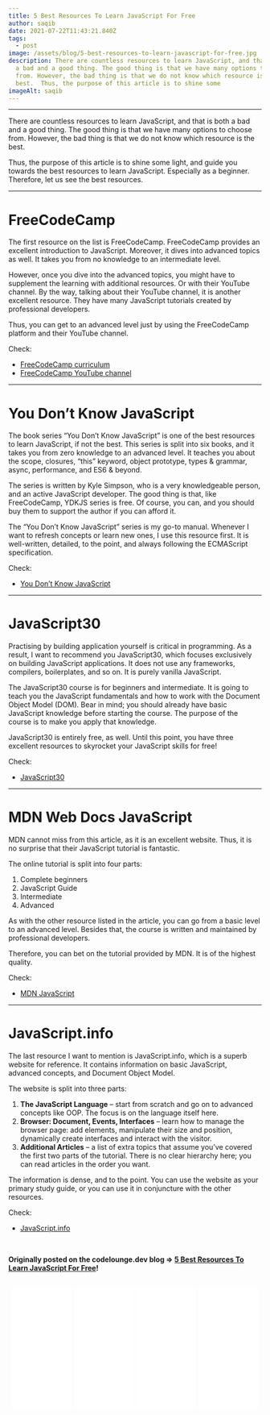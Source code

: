 ```yaml
---
title: 5 Best Resources To Learn JavaScript For Free
author: saqib
date: 2021-07-22T11:43:21.840Z
tags:
  - post
image: /assets/blog/5-best-resources-to-learn-javascript-for-free.jpg
description: There are countless resources to learn JavaScript, and that is both
  a bad and a good thing. The good thing is that we have many options to choose
  from. However, the bad thing is that we do not know which resource is the
  best.  Thus, the purpose of this article is to shine some
imageAlt: saqib
---
```

<!--StartFragment-->

- - -

There are countless resources to learn JavaScript, and that is both a bad and a good thing. The good thing is that we have many options to choose from. However, the bad thing is that we do not know which resource is the best.

Thus, the purpose of this article is to shine some light, and guide you towards the best resources to learn JavaScript. Especially as a beginner. Therefore, let us see the best resources.

- - -

# [](https://dev.to/codeloungedev/5-best-resources-to-learn-javascript-for-free-n53#freecodecamp)FreeCodeCamp

The first resource on the list is FreeCodeCamp. FreeCodeCamp provides an excellent introduction to JavaScript. Moreover, it dives into advanced topics as well. It takes you from no knowledge to an intermediate level.

However, once you dive into the advanced topics, you might have to supplement the learning with additional resources. Or with their YouTube channel. By the way, talking about their YouTube channel, it is another excellent resource. They have many JavaScript tutorials created by professional developers.

Thus, you can get to an advanced level just by using the FreeCodeCamp platform and their YouTube channel.

Check:

* [FreeCodeCamp curriculum](https://www.freecodecamp.org/learn/)
* [FreeCodeCamp YouTube channel](https://www.youtube.com/channel/UC8butISFwT-Wl7EV0hUK0BQ)

- - -

# [](https://dev.to/codeloungedev/5-best-resources-to-learn-javascript-for-free-n53#you-dont-know-javascript)You Don’t Know JavaScript

The book series “You Don’t Know JavaScript” is one of the best resources to learn JavaScript, if not the best. This series is split into six books, and it takes you from zero knowledge to an advanced level. It teaches you about the scope, closures, “this” keyword, object prototype, types & grammar, async, performance, and ES6 & beyond.

The series is written by Kyle Simpson, who is a very knowledgeable person, and an active JavaScript developer. The good thing is that, like FreeCodeCamp, YDKJS series is free. Of course, you can, and you should buy them to support the author if you can afford it.

The “You Don’t Know JavaScript” series is my go-to manual. Whenever I want to refresh concepts or learn new ones, I use this resource first. It is well-written, detailed, to the point, and always following the ECMAScript specification.

Check:

* [You Don’t Know JavaScript](https://github.com/getify/You-Dont-Know-JS)

- - -

# [](https://dev.to/codeloungedev/5-best-resources-to-learn-javascript-for-free-n53#javascript30)JavaScript30

Practising by building application yourself is critical in programming. As a result, I want to recommend you JavaScript30, which focuses exclusively on building JavaScript applications. It does not use any frameworks, compilers, boilerplates, and so on. It is purely vanilla JavaScript.

The JavaScript30 course is for beginners and intermediate. It is going to teach you the JavaScript fundamentals and how to work with the Document Object Model (DOM). Bear in mind; you should already have basic JavaScript knowledge before starting the course. The purpose of the course is to make you apply that knowledge.

JavaScript30 is entirely free, as well. Until this point, you have three excellent resources to skyrocket your JavaScript skills for free!

Check:

* [JavaScript30](https://javascript30.com/)

- - -

# [](https://dev.to/codeloungedev/5-best-resources-to-learn-javascript-for-free-n53#mdn-web-docs-javascript)MDN Web Docs JavaScript

MDN cannot miss from this article, as it is an excellent website. Thus, it is no surprise that their JavaScript tutorial is fantastic.

The online tutorial is split into four parts:

1. Complete beginners
2. JavaScript Guide
3. Intermediate
4. Advanced

As with the other resource listed in the article, you can go from a basic level to an advanced level. Besides that, the course is written and maintained by professional developers.

Therefore, you can bet on the tutorial provided by MDN. It is of the highest quality.

Check:

* [MDN JavaScript](https://developer.mozilla.org/en-US/docs/Web/JavaScript)

- - -

# [](https://dev.to/codeloungedev/5-best-resources-to-learn-javascript-for-free-n53#javascriptinfo)JavaScript.info

The last resource I want to mention is JavaScript.info, which is a superb website for reference. It contains information on basic JavaScript, advanced concepts, and Document Object Model.

The website is split into three parts:

1. **The JavaScript Language** – start from scratch and go on to advanced concepts like OOP. The focus is on the language itself here.
2. **Browser: Document, Events, Interfaces** – learn how to manage the browser page: add elements, manipulate their size and position, dynamically create interfaces and interact with the visitor.
3. **Additional Articles** – a list of extra topics that assume you’ve covered the first two parts of the tutorial. There is no clear hierarchy here; you can read articles in the order you want.

The information is dense, and to the point. You can use the website as your primary study guide, or you can use it in conjuncture with the other resources.

Check:

* [JavaScript.info](http://javascript.info/)



<!--EndFragment-->



<br/>

<p>

**Originally posted on the codelounge.dev blog => [5 Best Resources To Learn JavaScript For Free](https://codelounge.dev/5-best-resources-to-learn-javascript-for-free)!**

</p>



<br/>

<center>

<iframe style="width:120px;height:240px;" marginwidth="0" marginheight="0" scrolling="no" frameborder="0" src="//ws-in.amazon-adsystem.com/widgets/q?ServiceVersion=20070822&OneJS=1&Operation=GetAdHtml&MarketPlace=IN&source=ss&ref=as_ss_li_til&ad_type=product_link&tracking_id=saqib0ad-21&language=en_IN&marketplace=amazon&region=IN&placement=1593279507&asins=1593279507&linkId=c5eeec5822ff41e8a83f5d60ffefb9c6&show_border=true&link_opens_in_new_window=false"></iframe>



<iframe style="width:120px;height:240px;" marginwidth="0" marginheight="0" scrolling="no" frameborder="0" src="//ws-in.amazon-adsystem.com/widgets/q?ServiceVersion=20070822&OneJS=1&Operation=GetAdHtml&MarketPlace=IN&source=ss&ref=as_ss_li_til&ad_type=product_link&tracking_id=saqib0ad-21&language=en_IN&marketplace=amazon&region=IN&placement=1118907442&asins=1118907442&linkId=ce6d4d1593c944388ac9b9873a7a5ef4&show_border=true&link_opens_in_new_window=false"></iframe>



<iframe style="width:120px;height:240px;" marginwidth="0" marginheight="0" scrolling="no" frameborder="0" src="//ws-in.amazon-adsystem.com/widgets/q?ServiceVersion=20070822&OneJS=1&Operation=GetAdHtml&MarketPlace=IN&source=ss&ref=as_ss_li_til&ad_type=product_link&tracking_id=saqib0ad-21&language=en_IN&marketplace=amazon&region=IN&placement=9351105415&asins=9351105415&linkId=f78d29e1604bc3c62afc4b85a728ffd8&show_border=true&link_opens_in_new_window=false"></iframe>



<iframe style="width:120px;height:240px;" marginwidth="0" marginheight="0" scrolling="no" frameborder="0" src="//ws-in.amazon-adsystem.com/widgets/q?ServiceVersion=20070822&OneJS=1&Operation=GetAdHtml&MarketPlace=IN&source=ss&ref=as_ss_li_til&ad_type=product_link&tracking_id=saqib0ad-21&language=en_IN&marketplace=amazon&region=IN&placement=9352139968&asins=9352139968&linkId=f611ccf0b5a03ead93f0be973013423e&show_border=true&link_opens_in_new_window=false"></iframe>



</center>